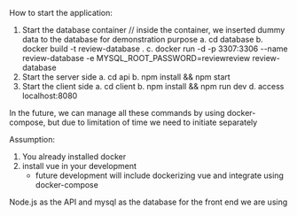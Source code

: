 How to start the application:

1. Start the database container
    // inside the container, we inserted dummy data to the database for demonstration purpose
    a. cd database
    b. docker build -t review-database .
    c. docker run -d -p 3307:3306 --name review-database -e MYSQL_ROOT_PASSWORD=reviewreview review-database
2. Start the server side
    a. cd api
    b. npm install && npm start
3. Start the client side
    a. cd client
    b. npm install && npm run dev
    d. access localhost:8080

In the future, we can manage all these commands by using docker-compose, but due to limitation of time we need to initiate separately

Assumption:
1. You already installed docker
2. install vue in your development
    - future development will include dockerizing vue and integrate using docker-compose


Node.js as the API and mysql as the database
for the front end we are using 